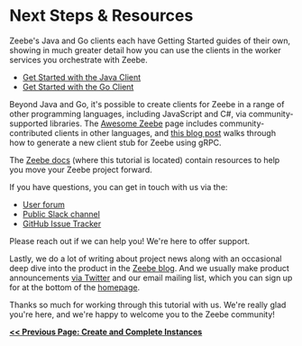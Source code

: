 # Next Steps & Resources

Zeebe's Java and Go clients each have Getting Started guides of their own, showing in much greater detail how you can use the clients in the worker services you orchestrate with Zeebe.

*   [Get Started with the Java Client](https://docs.zeebe.io/java-client/get-started.html)
*   [Get Started with the Go Client](https://docs.zeebe.io/go-client/get-started.html)

Beyond Java and Go, it's possible to create clients for Zeebe in a range of other programming languages, including JavaScript and C#, via community-supported libraries. The [Awesome Zeebe](https://awesome.zeebe.io/) page includes community-contributed clients in other languages, and [this blog post](https://zeebe.io/blog/2018/11/grpc-generating-a-zeebe-python-client/) walks through how to generate a new client stub for Zeebe using gRPC.

The [Zeebe docs](https://docs.zeebe.io/) (where this tutorial is located) contain resources to help you move your Zeebe project forward.

If you have questions, you can get in touch with us via the:

*   [User forum](https://forum.zeebe.io/)
*   [Public Slack channel](https://zeebe-slack-invite.herokuapp.com/)
*   [GitHub Issue Tracker](https://github.com/zeebe-io/zeebe/issues)

Please reach out if we can help you! We're here to offer support.

Lastly, we do a lot of writing about project news along with an occasional deep dive into the product in the [Zeebe blog](https://zeebe.io/blog/). And we usually make product announcements [via Twitter](https://twitter.com/zeebehq) and our email mailing list, which you can sign up for at the bottom of the [homepage](https://zeebe.io).

Thanks so much for working through this tutorial with us. We're really glad you're here, and we're happy to welcome you to the Zeebe community!

[**<< Previous Page: Create and Complete Instances**](/getting-started/create-workflow-instance.html)

